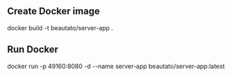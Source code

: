 ## Create Docker image

docker build -t beautato/server-app .
## Run Docker

docker run -p 49160:8080 -d --name server-app beautato/server-app:latest
